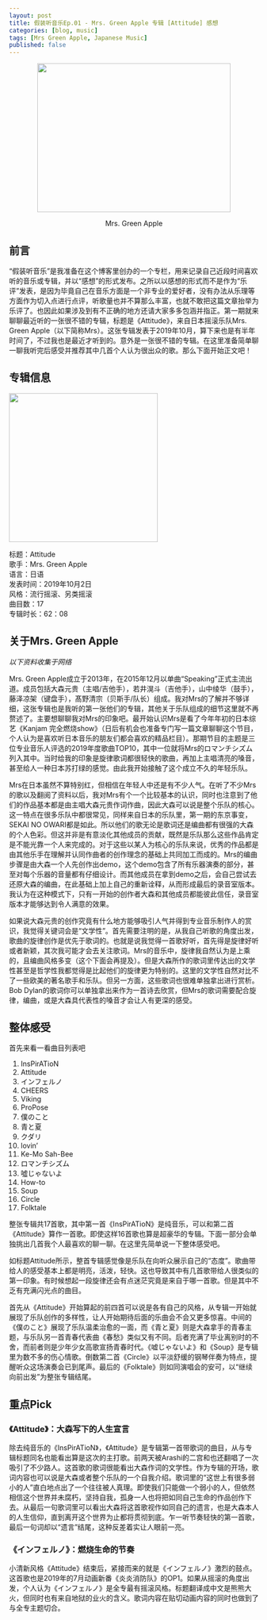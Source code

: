 ```yaml
---
layout: post
title: 假装听音乐Ep.01 - Mrs. Green Apple 专辑 [Attitude] 感想
categories: [blog, music]
tags: [Mrs Green Apple, Japanese Music]
published: false
---
```


<p align=center><img src="https://img3.doubanio.com/img/musician/large/36593.jpg" width="390" height="300"></p>

<p align="center">Mrs. Green Apple</p>

## 前言

“假装听音乐”是我准备在这个博客里创办的一个专栏，用来记录自己近段时间喜欢听的音乐或专辑，并以“感想”的形式发布。之所以以感想的形式而不是作为“乐评”发表，是因为毕竟自己在音乐方面是一个非专业的爱好者，没有办法从乐理等方面作为切入点进行点评，听歌量也并不算那么丰富，也就不敢把这篇文章抬举为乐评了。也因此如果涉及到有不正确的地方还请大家多多包涵并指正。第一期就来聊聊最近听的一张很不错的专辑，标题是《Attitude》，来自日本摇滚乐队Mrs. Green Apple（以下简称Mrs）。这张专辑发表于2019年10月，算下来也是有半年时间了，不过我也是最近才听到的。意外是一张很不错的专辑。在这里准备简单聊一聊我听完后感受并推荐其中几首个人认为很出众的歌。那么下面开始正文吧！

## 专辑信息

<img src="/images/attitude.png" width="300" height="300">

标题：Attitude  
歌手：Mrs. Green Apple  
语言：日语  
发表时间：2019年10月2日  
风格：流行摇滚、另类摇滚  
曲目数：17  
专辑时长：62：08  

## 关于Mrs. Green Apple

*以下资料收集于网络*  

Mrs. Green Apple成立于2013年，在2015年12月以单曲“Speaking”正式主流出道。成员包括大森元贵（主唱/吉他手），若井滉斗（吉他手），山中绫华（鼓手），藤泽凉架（键盘手），髙野清宗（贝斯手/队长）组成。我对Mrs的了解并不够详细，这张专辑也是我听的第一张他们的专辑，其他关于乐队组成的细节这里就不再赘述了。主要想聊聊我对Mrs的印象吧。最开始认识Mrs是看了今年年初的日本综艺《Kanjam 完全燃烧show》（日后有机会也准备专门写一篇文章聊聊这个节目，个人认为是喜欢听日本音乐的朋友们都会喜欢的精品栏目）。那期节目的主题是三位专业音乐人评选的2019年度歌曲TOP10，其中一位就将Mrs的ロマンチシズム列入其中。当时给我的印象是旋律歌词都很轻快的歌曲，再加上主唱清亮的嗓音，甚至给人一种日本苏打绿的感觉。由此我开始接触了这个成立不久的年轻乐队。  

Mrs在日本虽然不算特别红，但相信在年轻人中还是有不少人气。在听了不少Mrs的歌以及翻阅了资料以后，我对Mrs有个一个比较基本的认识，同时也注意到了他们的作品基本都是由主唱大森元贵作词作曲，因此大森可以说是整个乐队的核心。这一特点在很多乐队中都很常见，同样来自日本的乐队里，第一期的东京事变，SEKAI NO OWARI都是如此。所以他们的歌无论是歌词还是编曲都有很强的大森的个人色彩。但这并非是有意淡化其他成员的贡献，既然是乐队那么这些作品肯定是不能光靠一个人来完成的。对于这些以某人为核心的乐队来说，优秀的作品都是由其他乐手在理解并认同作曲者的创作理念的基础上共同加工而成的。Mrs的编曲步骤是由大森一个人先创作出demo，这个demo包含了所有乐器演奏的部分，甚至对每个乐器的音量都有仔细设计。而其他成员在拿到demo之后，会自己尝试去还原大森的编曲，在此基础上加上自己的重新诠释，从而形成最后的录音室版本。我认为在这种模式下，只有一开始的创作者大森和其他成员都能彼此信任，录音室版本才能够达到令人满意的效果。  

如果说大森元贵的创作究竟有什么地方能够吸引人气并得到专业音乐制作人的赏识，我觉得关键词会是“文学性”。首先需要注明的是，从我自己听歌的角度出发，歌曲的旋律创作是优先于歌词的。也就是说我觉得一首歌好听，首先得是旋律好听或者新颖，其次我可能才会去关注歌词。Mrs的音乐中，旋律我自然认为是上乘的，且编曲风格多变（这个下面会再提及）。但是大森所作的歌词里传达出的文学性甚至是哲学性我都觉得是比起他们的旋律更为特别的。这里的文学性自然对比不了一些欧美的著名歌手和乐队。但另一方面，这些歌词也很难单独拿出进行赏析。Bob Dylan的歌词你可以单独拿出来作为一首诗去欣赏，但Mrs的歌词需要配合旋律，编曲，或是大森具代表性的嗓音才会让人有更深的感受。  

## 整体感受

首先来看一看曲目列表吧  

01. InsPirATioN  
02. Attitude  
03. インフェルノ  
04. CHEERS  
05. Viking  
06. ProPose  
07. 僕のこと  
08. 青と夏  
09. クダリ  
10. lovin’  
11. Ke-Mo Sah-Bee  
12. ロマンチシズム  
13. 噓じゃないよ  
14. How-to  
15. Soup  
16. Circle  
17. Folktale  

整张专辑共17首歌，其中第一首《InsPirATioN》是纯音乐，可以和第二首《Attitude》算作一首歌。即使这样16首歌也算是超豪华的专辑。下面一部分会单独挑出几首我个人最喜欢的聊一聊。在这里先简单说一下整体感受吧。  

如标题Attitude所示，整首专辑感觉像是乐队在向听众展示自己的“态度”。歌曲带给人的感受基本上都是明亮，活泼，轻快。这也导致其中有几首歌带给人很类似的第一印象。有时候想起一段旋律还会有点迷茫究竟是来自于哪一首歌。但是其中不乏有充满闪光点的曲目。  

首先从《Attitude》开始算起的前四首可以说是各有自己的风格，从专辑一开始就展现了乐队创作的多样性，让人开始期待后面的乐曲会不会又更多惊喜。中间的《僕のこと》展现了乐队温柔治愈的一面，而《青と夏》则是大森拿手的青春主题，与乐队另一首青春代表曲《春愁》类似又有不同。后者充满了毕业离别时的不舍，而前者则是少年少女高歌宣扬青春时代。《嘘じゃないよ》和《Soup》是专辑里为数不多的伤心情歌。倒数第二首《Circle》以平淡舒缓的钢琴伴奏为特点，提醒听众这场演奏会已到尾声。最后的《Folktale》则如同演唱会的安可，以“继续向前出发”为整张专辑结尾。

## 重点Pick  

### 《Attitude》：大森写下的人生宣言  

除去纯音乐的《InsPirATioN》，《Attitude》是专辑第一首带歌词的曲目，从与专辑标题同名也能看出算是这次的主打歌。前两天被Arashi的二宫和也还翻唱了一次吸引了不少路人。这首歌的歌词很能看出大森作词的文学性。作为专辑的开场，歌词内容也可以说是大森或者整个乐队的一个自我介绍。歌词里的“这世上有很多弱小的人”直白地点出了一个往往被人真理。即使我们只能做一个弱小的人，但依然相信这个世界并未腐朽，坚持自我，孤身一人也将把如同自己生命的作品创作下去。从最后一句歌词里可以看出大森将这首歌视作如同自己的遗言，也是大森本人的人生信仰，直到离开这个世界为止都将贯彻到底。乍一听节奏轻快的第一首歌，最后一句词却以“遗言”结尾，这种反差着实让人眼前一亮。  

### 《インフェルノ》：燃烧生命的节奏  

小清新风格《Attitude》结束后，紧接而来的就是《インフェルノ》激烈的鼓点。这首歌也是2019年的7月动画新番《炎炎消防队》的OP1。如果从摇滚的角度出发，个人认为《インフェルノ》是全专最有摇滚风格。标题翻译成中文是熊熊大火，但同时也有来自地狱的业火的含义。歌词内容在贴切动画内容的同时也做到了与全专主题切合。
